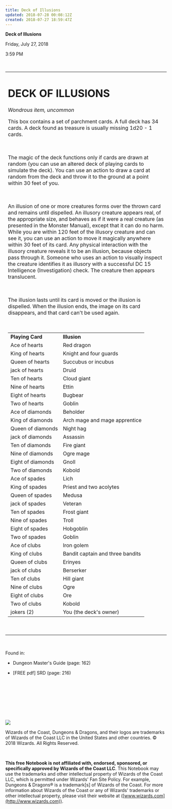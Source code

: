 ```yaml
---
title: Deck of Illusions
updated: 2018-07-28 00:08:12Z
created: 2018-07-27 18:59:47Z
---
```


**Deck of Illusions**

Friday, July 27, 2018

3:59 PM

 

<table><tbody><tr class="odd"><td><h1 id="deck-of-illusions"><strong>DECK OF ILLUSIONS</strong></h1><p><em>Wondrous item, uncommon</em></p><p>This box contains a set of parchment cards. A full deck has 34 cards. A deck found as treasure is usually missing 1d20 - 1 cards.</p><p> </p><p>The magic of the deck functions only if cards are drawn at random (you can use an altered deck of playing cards to simulate the deck). You can use an action to draw a card at random from the deck and throw it to the ground at a point within 30 feet of you.</p><p> </p><p>An illusion of one or more creatures forms over the thrown card and remains until dispelled. An illusory creature appears real, of the appropriate size, and behaves as if it were a real creature (as presented in the Monster Manual), except that it can do no harm. While you are within 120 feet of the illusory creature and can see it, you can use an action to move it magically anywhere within 30 feet of its card. Any physical interaction with the illusory creature reveals it to be an illusion, because objects pass through it. Someone who uses an action to visually inspect the creature identifies it as illusory with a successful DC 15 Intelligence (Investigation) check. The creature then appears translucent.</p><p> </p><p>The illusion lasts until its card is moved or the illusion is dispelled. When the illusion ends, the image on its card disappears, and that card can't be used again.</p><p> </p><table><tbody><tr class="odd"><td><strong>Playing Card</strong></td><td><strong>Illusion</strong></td></tr><tr class="even"><td>Ace of hearts</td><td>Red dragon</td></tr><tr class="odd"><td>King of hearts</td><td>Knight and four guards</td></tr><tr class="even"><td>Queen of hearts</td><td>Succubus or incubus</td></tr><tr class="odd"><td>jack of hearts</td><td>Druid</td></tr><tr class="even"><td>Ten of hearts</td><td>Cloud giant</td></tr><tr class="odd"><td>Nine of hearts</td><td>Ettin</td></tr><tr class="even"><td>Eight of hearts</td><td>Bugbear</td></tr><tr class="odd"><td>Two of hearts</td><td>Goblin</td></tr><tr class="even"><td>Ace of diamonds</td><td>Beholder</td></tr><tr class="odd"><td>King of diamonds</td><td>Arch mage and mage apprentice</td></tr><tr class="even"><td>Queen of diamonds</td><td>Night hag</td></tr><tr class="odd"><td>jack of diamonds</td><td>Assassin</td></tr><tr class="even"><td>Ten of diamonds</td><td>Fire giant</td></tr><tr class="odd"><td>Nine of diamonds</td><td>Ogre mage</td></tr><tr class="even"><td>Eight of diamonds</td><td>Gnoll</td></tr><tr class="odd"><td>Two of diamonds</td><td>Kobold</td></tr><tr class="even"><td>Ace of spades</td><td>Lich</td></tr><tr class="odd"><td>King of spades</td><td>Priest and two acolytes</td></tr><tr class="even"><td>Queen of spades</td><td>Medusa</td></tr><tr class="odd"><td>jack of spades</td><td>Veteran</td></tr><tr class="even"><td>Ten of spades</td><td>Frost giant</td></tr><tr class="odd"><td>Nine of spades</td><td>Troll</td></tr><tr class="even"><td>Eight of spades</td><td>Hobgoblin</td></tr><tr class="odd"><td>Two of spades</td><td>Goblin</td></tr><tr class="even"><td>Ace of clubs</td><td>Iron golem</td></tr><tr class="odd"><td>King of clubs</td><td>Bandit captain and three bandits</td></tr><tr class="even"><td>Queen of clubs</td><td>Erinyes</td></tr><tr class="odd"><td>jack of clubs</td><td>Berserker</td></tr><tr class="even"><td>Ten of clubs</td><td>Hill giant</td></tr><tr class="odd"><td>Nine of clubs</td><td>Ogre</td></tr><tr class="even"><td>Eight of clubs</td><td>Ore</td></tr><tr class="odd"><td>Two of clubs</td><td>Kobold</td></tr><tr class="even"><td>jokers (2)</td><td>You (the deck's owner)</td></tr></tbody></table><p> </p></td></tr></tbody></table>

 

Found in:

-   Dungeon Master's Guide (page: 162)

-   \[FREE pdf\] SRD (page: 216)

 

 

 

 

![](tmp\media\image1.png)

Wizards of the Coast, Dungeons & Dragons, and their logos are trademarks of Wizards of the Coast LLC in the United States and other countries. © 2018 Wizards. All Rights Reserved.

 

**This free Notebook is not affiliated with, endorsed, sponsored, or specifically approved by Wizards of the Coast LLC**. This Notebook may use the trademarks and other intellectual property of Wizards of the Coast LLC, which is permitted under Wizards' Fan Site Policy. For example, Dungeons & Dragons® is a trademark\[s\] of Wizards of the Coast. For more information about Wizards of the Coast or any of Wizards' trademarks or other intellectual property, please visit their website at ([www.wizards.com](http://www.wizards.com)).
